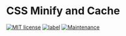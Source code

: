 # CSS Minify and Cache
[![MIT license](http://img.shields.io/badge/license-MIT-brightgreen.svg)](http://opensource.org/licenses/MIT)
[![label](https://img.shields.io/github/issues-raw/badges/shields/website.svg)]()
[![Maintenance](https://img.shields.io/maintenance/no/2017.svg)]()
